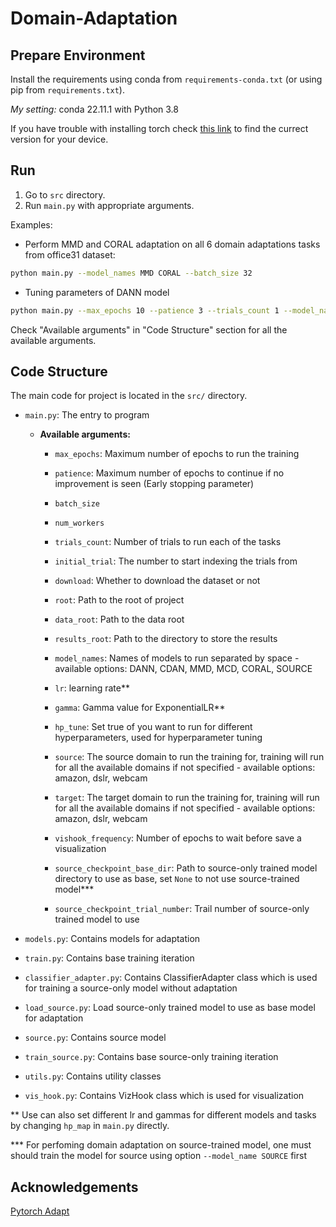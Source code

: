 # Domain-Adaptation

## Prepare Environment

Install the requirements using conda from `requirements-conda.txt` (or using pip from `requirements.txt`). 

*My setting:* conda 22.11.1 with Python 3.8

If you have trouble with installing torch check [this link](https://pytorch.org/get-started/previous-versions/)
to find the currect version for your device.

## Run

1. Go to `src` directory.
2. Run `main.py` with appropriate arguments.

Examples:

- Perform MMD and CORAL adaptation on all 6 domain adaptations tasks from office31 dataset:

```bash
python main.py --model_names MMD CORAL --batch_size 32 
```

- Tuning parameters of DANN model

```bash
python main.py --max_epochs 10 --patience 3 --trials_count 1 --model_names DANN --num_workers 2 --batch_size 32 --source amazon --target webcam --hp_tune True 
```

Check "Available arguments" in "Code Structure" section for all the available arguments.

## Code Structure

The main code for project is located in the `src/` directory.

- `main.py`: The entry to program
  - **Available arguments:**

    - `max_epochs`: Maximum number of epochs to run the training

    - `patience`: Maximum number of epochs to continue if no improvement is seen (Early stopping parameter)

    - `batch_size`

    - `num_workers`

    - `trials_count`: Number of trials to run each of the tasks

    - `initial_trial`: The number to start indexing the trials from

    - `download`: Whether to download the dataset or not

    - `root`: Path to the root of project

    - `data_root`: Path to the data root

    - `results_root`: Path to the directory to store the results

    - `model_names`: Names of models to run separated by space - available options: DANN, CDAN, MMD, MCD, CORAL, SOURCE

    - `lr`: learning rate**

    - `gamma`: Gamma value for ExponentialLR**

    - `hp_tune`: Set true of you want to run for different hyperparameters, used for hyperparameter tuning

    - `source`: The source domain to run the training for, training will run for all the available domains if not specified - available options: amazon, dslr, webcam

    - `target`: The target domain to run the training for, training will run for all the available domains if not specified - available options: amazon, dslr, webcam

    - `vishook_frequency`: Number of epochs to wait before save a visualization

    - `source_checkpoint_base_dir`: Path to source-only trained model directory to use as base, set `None` to not use source-trained model***

    - `source_checkpoint_trial_number`: Trail number of source-only trained model to use

- `models.py`: Contains models for adaptation

- `train.py`: Contains base training iteration

- `classifier_adapter.py`: Contains ClassifierAdapter class which is used for training a source-only model without adaptation

- `load_source.py`: Load source-only trained model to use as base model for adaptation

- `source.py`: Contains source model

- `train_source.py`: Contains base source-only training iteration

- `utils.py`: Contains utility classes

- `vis_hook.py`: Contains VizHook class which is used for visualization

** Use can also set different lr and gammas for different models and tasks by changing `hp_map` in `main.py` directly.

*** For perfoming domain adaptation on source-trained model, one must should train the model for source using option `--model_name SOURCE` first

## Acknowledgements

[Pytorch Adapt](https://github.com/KevinMusgrave/pytorch-adapt/tree/0b0fb63b04c9bd7e2cc6cf45314c7ee9d6e391c0)
